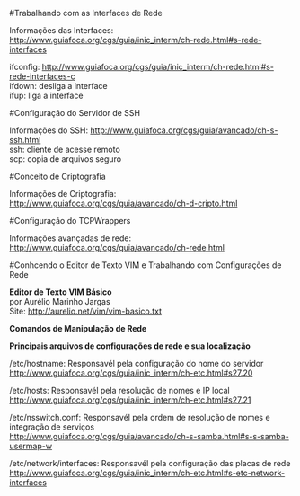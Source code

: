 #Trabalhando com as Interfaces de Rede

Informações das Interfaces: http://www.guiafoca.org/cgs/guia/inic_interm/ch-rede.html#s-rede-interfaces

ifconfig: http://www.guiafoca.org/cgs/guia/inic_interm/ch-rede.html#s-rede-interfaces-c<br>
ifdown: desliga a interface<br>
ifup: liga a interface<br>

#Configuração do Servidor de SSH

Informações do SSH: http://www.guiafoca.org/cgs/guia/avancado/ch-s-ssh.html<br>
ssh: cliente de acesse remoto<br>
scp: copia de arquivos seguro<br>

#Conceito de Criptografia

Informações de Criptografia: http://www.guiafoca.org/cgs/guia/avancado/ch-d-cripto.html<br>

#Configuração do TCPWrappers

Informações avançadas de rede: http://www.guiafoca.org/cgs/guia/avancado/ch-rede.html

#Conhcendo o Editor de Texto VIM e Trabalhando com Configurações de Rede

<b>Editor de Texto VIM Básico</b><br>
por Aurélio Marinho Jargas<br>
Site: http://aurelio.net/vim/vim-basico.txt

<b>Comandos de Manipulação de Rede</b><br>

<b>Principais arquivos de configurações de rede e sua localização</b><br>

/etc/hostname: Responsavél pela configuração do nome do servidor<br>
http://www.guiafoca.org/cgs/guia/inic_interm/ch-etc.html#s27.20<br>

/etc/hosts: Responsavél pela resolução de nomes e IP local<br>
http://www.guiafoca.org/cgs/guia/inic_interm/ch-etc.html#s27.21<br>

/etc/nsswitch.conf: Responsavél pela ordem de resolução de nomes e integração de serviços<br>
http://www.guiafoca.org/cgs/guia/avancado/ch-s-samba.html#s-s-samba-usermap-w<br>

/etc/network/interfaces: Responsavél pela configuração das placas de rede<br>
http://www.guiafoca.org/cgs/guia/inic_interm/ch-etc.html#s-etc-network-interfaces<br>
